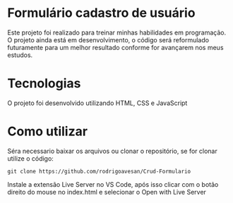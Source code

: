 # Formulário cadastro de usuário

Este projeto foi realizado para treinar minhas habilidades em programação. O projeto ainda  está em desenvolvimento, o código será reformulado futuramente para um melhor resultado conforme for avançarem nos meus estudos.

# Tecnologias
O projeto foi desenvolvido utilizando HTML, CSS e JavaScript

# Como utilizar

Séra necessario baixar os arquivos ou clonar o repositório, se for clonar utilize o código:

``` git clone https://github.com/rodrigoavesan/Crud-Formulario ```

Instale a extensão Live Server no VS Code, após isso clicar com o botão direito do mouse no index.html e selecionar o Open with Live Server 
